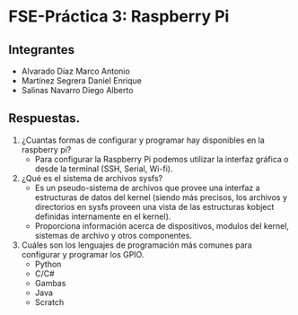 # FSE-Práctica 3: Raspberry Pi

## Integrantes

* Alvarado Díaz Marco Antonio	
* Martínez Segrera Daniel Enrique
* Salinas Navarro Diego Alberto

## Respuestas.

1. ¿Cuantas formas de configurar y programar hay disponibles en la raspberry pi?
    - Para configurar la Raspberry Pi podemos utilizar la interfaz gráfica o desde la terminal (SSH, Serial, Wi-fi).
2.  ¿Qué es el sistema de archivos sysfs?
    - Es un pseudo-sistema de archivos que provee una interfaz a estructuras de datos del kernel (siendo más precisos, los archivos y directorios en sysfs proveen una vista de las estructuras kobject definidas internamente en el kernel).
    - Proporciona información acerca de dispositivos, modulos del kernel, sistemas de archivo y otros componentes.
3. Cuáles son los lenguajes de programación más comunes para configurar y programar los GPIO.
    - Python 
    - C/C#
    - Gambas
    - Java 
    - Scratch
